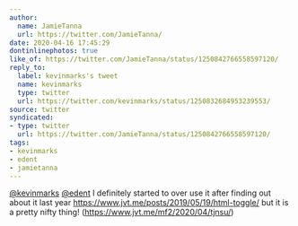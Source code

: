 ```yaml
---
author:
  name: JamieTanna
  url: https://twitter.com/JamieTanna/
date: 2020-04-16 17:45:29
dontinlinephotos: true
like_of: https://twitter.com/JamieTanna/status/1250842766558597120/
reply_to:
  label: kevinmarks's tweet
  name: kevinmarks
  type: twitter
  url: https://twitter.com/kevinmarks/status/1250832684953239553/
source: twitter
syndicated:
- type: twitter
  url: https://twitter.com/JamieTanna/status/1250842766558597120/
tags:
- kevinmarks
- edent
- jamietanna
---
```


[@kevinmarks](https://twitter.com/kevinmarks/) [@edent](https://twitter.com/edent/) I definitely started to over use it after finding out about it last year https://www.jvt.me/posts/2019/05/19/html-toggle/ but it is a pretty nifty thing! (https://www.jvt.me/mf2/2020/04/tjnsu/)